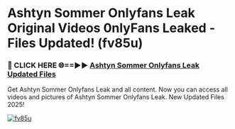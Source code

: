 # Ashtyn Sommer Onlyfans Leak Original Videos 0nlyFans Leaked - Files Updated! (fv85u)

<h3>🔴 CLICK HERE 🌐==►► <a href="https://tinyurl.com/2jnfzry5" rel="nofollow">Ashtyn Sommer Onlyfans Leak Updated Files</a></h3>

Get Ashtyn Sommer Onlyfans Leak and all content. Now you can access all videos and pictures of Ashtyn Sommer Onlyfans Leak. New Updated Files 2025!

[![fv85u](https://i.imgur.com/GyGTBgg.gif)](https://tinyurl.com/2jnfzry5)
